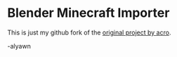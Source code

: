 Blender Minecraft Importer
==========================

This is just my github fork of the [original project by acro](https://sites.google.com/site/mineblend/).

-alyawn

